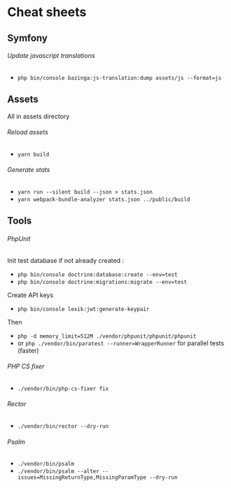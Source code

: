 # Cheat sheets

## Symfony
###### Update javascript translations
- `php bin/console bazinga:js-translation:dump assets/js --format=js`


## Assets
All in assets directory
###### Reload assets
- `yarn build`
###### Generate stats
- `yarn run --silent build --json > stats.json`
- `yarn webpack-bundle-analyzer stats.json ../public/build`


## Tools
###### PhpUnit
Init test database if not already created :
- `php bin/console doctrine:database:create --env=test`
- `php bin/console doctrine:migrations:migrate --env=test`

Create API keys
- `php bin/console lexik:jwt:generate-keypair`

Then
- `php -d memory_limit=512M ./vendor/phpunit/phpunit/phpunit` 
- or `php ./vendor/bin/paratest --runner=WrapperRunner` for parallel tests (faster)

###### PHP CS fixer
- `./vendor/bin/php-cs-fixer fix`

###### Rector
- `./vendor/bin/rector --dry-run`

###### Psalm
- `./vendor/bin/psalm`
- `./vendor/bin/psalm --alter --issues=MissingReturnType,MissingParamType --dry-run`